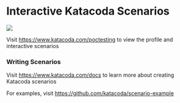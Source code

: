 # Interactive Katacoda Scenarios

[![](http://shields.katacoda.com/katacoda/poctesting/count.svg)](https://www.katacoda.com/poctesting "Get your profile on Katacoda.com")

Visit https://www.katacoda.com/poctesting to view the profile and interactive scenarios

### Writing Scenarios
Visit https://www.katacoda.com/docs to learn more about creating Katacoda scenarios

For examples, visit https://github.com/katacoda/scenario-example
